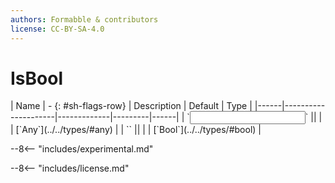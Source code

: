 ```yaml
---
authors: Formabble & contributors
license: CC-BY-SA-4.0
---
```



# IsBool

<div class="sh-parameters" markdown="1">
| Name | - {: #sh-flags-row} | Description | Default | Type |
|------|---------------------|-------------|---------|------|
| `<input>` || | | [`Any`](../../types/#any) |
| `<output>` || | | [`Bool`](../../types/#bool) |

</div>

--8<-- "includes/experimental.md"



--8<-- "includes/license.md"

